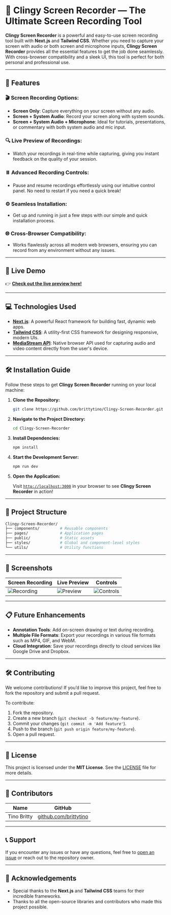 # 🎥 **Clingy Screen Recorder** — The Ultimate Screen Recording Tool

**Clingy Screen Recorder** is a powerful and easy-to-use screen recording tool built with **Next.js** and **Tailwind CSS**. Whether you need to capture your screen with audio or both screen and microphone inputs, **Clingy Screen Recorder** provides all the essential features to get the job done seamlessly. With cross-browser compatibility and a sleek UI, this tool is perfect for both personal and professional use.

---

## 🌟 **Features**

### 🎬 **Screen Recording Options:**
- **Screen Only**: Capture everything on your screen without any audio.
- **Screen + System Audio**: Record your screen along with system sounds.
- **Screen + System Audio + Microphone**: Ideal for tutorials, presentations, or commentary with both system audio and mic input.

### 🔍 **Live Preview of Recordings:**
- Watch your recordings in real-time while capturing, giving you instant feedback on the quality of your session.

### ⏸️ **Advanced Recording Controls:**
- Pause and resume recordings effortlessly using our intuitive control panel. No need to restart if you need a quick break!

### ⚙️ **Seamless Installation:**
- Get up and running in just a few steps with our simple and quick installation process.

### 🌐 **Cross-Browser Compatibility:**
- Works flawlessly across all modern web browsers, ensuring you can record from any environment without any issues.

---

## 🚀 **Live Demo**

👉 **[Check out the live preview here!](https://clingyflingy.vercel.app)**

---

## 💻 **Technologies Used**

- **[Next.js](https://nextjs.org/)**: A powerful React framework for building fast, dynamic web apps.
- **[Tailwind CSS](https://tailwindcss.com/)**: A utility-first CSS framework for designing responsive, modern UIs.
- **[MediaStream API](https://developer.mozilla.org/en-US/docs/Web/API/MediaStream)**: Native browser API used for capturing audio and video content directly from the user's device.

---

## 🛠️ **Installation Guide**

Follow these steps to get **Clingy Screen Recorder** running on your local machine:

1. **Clone the Repository:**

   ```bash
   git clone https://github.com/brittytino/Clingy-Screen-Recorder.git
   ```

2. **Navigate to the Project Directory:**

   ```bash
   cd Clingy-Screen-Recorder
   ```

3. **Install Dependencies:**

   ```bash
   npm install
   ```

4. **Start the Development Server:**

   ```bash
   npm run dev
   ```

5. **Open the Application:**

   Visit [`http://localhost:3000`](http://localhost:3000) in your browser to see **Clingy Screen Recorder** in action!

---

## 📂 **Project Structure**

```bash
Clingy-Screen-Recorder/
├── components/         # Reusable components
├── pages/              # Application pages
├── public/             # Static assets
├── styles/             # Global and component-level styles
└── utils/              # Utility functions
```

---

## 📸 **Screenshots**

| Screen Recording | Live Preview | Controls |
|------------------|--------------|----------|
| ![Recording](https://via.placeholder.com/150) | ![Preview](https://via.placeholder.com/150) | ![Controls](https://via.placeholder.com/150) |

---

## 📋 **Future Enhancements**

- **Annotation Tools**: Add on-screen drawing or text during recording.
- **Multiple File Formats**: Export your recordings in various file formats such as MP4, GIF, and WebM.
- **Cloud Integration**: Save your recordings directly to cloud services like Google Drive and Dropbox.

---

## 🛠️ **Contributing**

We welcome contributions! If you’d like to improve this project, feel free to fork the repository and submit a pull request.

To contribute:

1. Fork the repository.
2. Create a new branch (`git checkout -b feature/my-feature`).
3. Commit your changes (`git commit -m 'Add feature'`).
4. Push to the branch (`git push origin feature/my-feature`).
5. Open a pull request.

---

## 📝 **License**

This project is licensed under the **MIT License**. See the [LICENSE](LICENSE) file for more details.

---

## 🤝 **Contributors**

| Name          | GitHub                                 |
|---------------|----------------------------------------|
| Tino Britty   | [github.com/brittytino](https://github.com/brittytino) |

---

## 📞 **Support**

If you encounter any issues or have any questions, feel free to [open an issue](https://github.com/brittytino/Clingy-Screen-Recorder/issues) or reach out to the repository owner.

---

## 🙌 **Acknowledgements**

- Special thanks to the **Next.js** and **Tailwind CSS** teams for their incredible frameworks.
- Thanks to all the open-source libraries and contributors who made this project possible.
